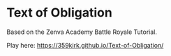 # Text of Obligation
 
 Based on the Zenva Academy Battle Royale Tutorial.
 
Play here: https://359kirk.github.io/Text-of-Obligation/ 
